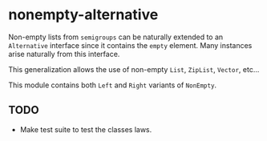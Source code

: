 # nonempty-alternative

Non-empty lists from `semigroups` can be naturally extended to an `Alternative` interface since it contains the `empty` element. Many instances arise naturally from this interface.

This generalization allows the use of non-empty `List`, `ZipList`, `Vector`, etc...

This module contains both `Left` and `Right` variants of `NonEmpty`.

## TODO

- Make test suite to test the classes laws.
